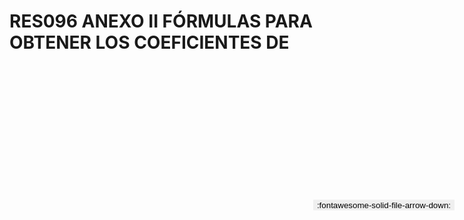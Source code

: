 
# RES096 ANEXO II FÓRMULAS PARA OBTENER LOS COEFICIENTES DE

<a href='../RES096 ANEXO II FÓRMULAS PARA OBTENER LOS COEFICIENTES DE.pdf' download>
<button class='md-button -primary' 
id='download-btn' style="position: fixed; top: 10%; right: 20px; 
        transform: translateY(-50%); z-index: 1000;  border: none; ">
:fontawesome-solid-file-arrow-down: 
</button>
</a>

<div 
    id='../RES096 ANEXO II FÓRMULAS PARA OBTENER LOS COEFICIENTES DE.pdf' 
    data-pdf-url='../RES096 ANEXO II FÓRMULAS PARA OBTENER LOS COEFICIENTES DE.pdf'
    style=' width: 100%; height: auto;overflow: auto;'>
</div>

